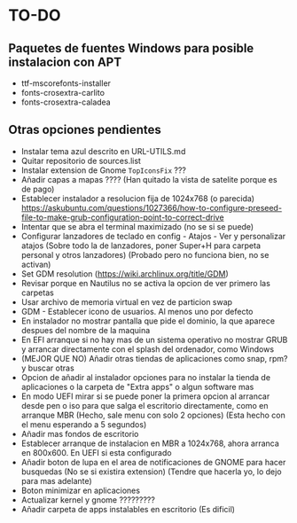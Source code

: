 # TO-DO
## Paquetes de fuentes Windows para posible instalacion con APT
- ttf-mscorefonts-installer
- fonts-crosextra-carlito 
- fonts-crosextra-caladea

## Otras opciones pendientes
- Instalar tema azul descrito en URL-UTILS.md
- Quitar repositorio de sources.list
- Instalar extension de Gnome `TopIconsFix` ???
- Añadir capas a mapas ???? (Han quitado la vista de satelite porque es de pago)
- Establecer instalador a resolucion fija de 1024x768 (o parecida)
  https://askubuntu.com/questions/1027366/how-to-configure-preseed-file-to-make-grub-configuration-point-to-correct-drive
- Intentar que se abra el terminal maximizado (no se si se puede)
- Configurar lanzadores de teclado en config - Atajos - Ver y personalizar atajos (Sobre todo la de lanzadores, poner Super+H para carpeta personal y otros lanzadores) (Probado pero no funciona bien, no se activan)
- Set GDM resolution (https://wiki.archlinux.org/title/GDM)
- Revisar porque en Nautilus no se activa la opcion de ver primero las carpetas
- Usar archivo de memoria virtual en vez de particion swap
- GDM - Establecer icono de usuarios. Al menos uno por defecto
- En instalador no mostrar pantalla que pide el dominio, la que aparece despues del nombre de la maquina
- En EFI arranque si no hay mas de un sistema operativo no mostrar GRUB y arrancar directamente con el splash del ordenador, como Windows
- (MEJOR QUE NO) Añadir otras tiendas de aplicaciones como snap, rpm? y buscar otras
- Opcion de añadir al instalador opciones para no instalar la tienda de aplicaciones o la carpeta de "Extra apps" o algun software mas
- En modo UEFI mirar si se puede poner la primera opcion al arrancar desde pen o iso para que salga el escritorio directamente, como en arranque MBR (Hecho, sale menu con solo 2 opciones) (Esta hecho con el menu esperando a 5 segundos)
- Añadir mas fondos de escritorio
- Establecer arranque de instalacion en MBR a 1024x768, ahora arranca en 800x600. En UEFI si esta configurado
- Añadir boton de lupa en el area de notificaciones de GNOME para hacer busquedas (No se si existira extension) (Tendre que hacerla yo, lo dejo para mas adelante)
- Boton minimizar en aplicaciones
- Actualizar kernel y gnome ?????????
- Añadir carpeta de apps instalables en escritorio (Es dificil)

